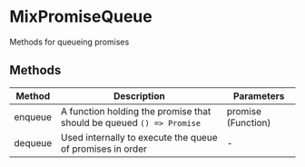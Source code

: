 # MixPromiseQueue

Methods for queueing promises

## Methods

<!-- @vuese:MixPromiseQueue:methods:start -->
|Method|Description|Parameters|
|---|---|---|
|enqueue|A function holding the promise that should be queued `() => Promise`|promise (Function)|
|dequeue|Used internally to execute the queue of promises in order|-|

<!-- @vuese:MixPromiseQueue:methods:end -->


